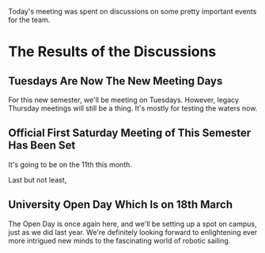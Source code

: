 Today's meeting was spent on discussions on some pretty important events for the team.

# The Results of the Discussions
## Tuesdays Are Now The New Meeting Days
For this new semester, we'll be meeting on Tuesdays. However, legacy Thursday meetings will still be a thing. It's mostly for testing the waters now.

## Official First Saturday Meeting of This Semester Has Been Set
It's going to be on the 11th this month.

Last but not least,
## University Open Day Which Is on 18th March
The Open Day is once again here, and we'll be setting up a spot on campus, just as we did last year. We're definitely looking forward to enlightening ever more intrigued new minds to the fascinating world of robotic sailing.
